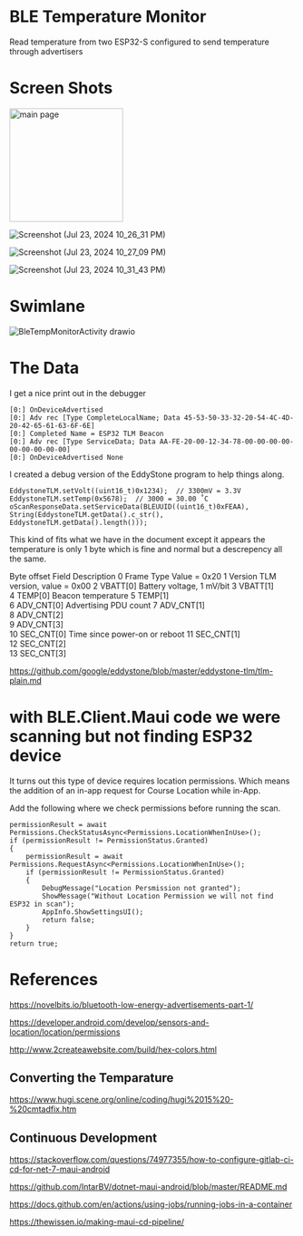 # BLE Temperature Monitor 

Read temperature from two ESP32-S configured to send temperature through advertisers 

# Screen Shots 

<img src="[drawing.jpg](https://github.com/user-attachments/assets/4033e499-4a56-45bf-86e5-3817b6024a95)" alt="main page" width="200"/>

![Screenshot (Jul 23, 2024 10_26_31 PM)](https://github.com/user-attachments/assets/58111477-66a5-4931-bc44-f94603663c32)

![Screenshot (Jul 23, 2024 10_27_09 PM)](https://github.com/user-attachments/assets/9efd4205-3cdc-494d-9fff-191cd57c72e3)

![Screenshot (Jul 23, 2024 10_31_43 PM)](https://github.com/user-attachments/assets/78816a3b-a007-4374-a892-886d8500b299)

# Swimlane 
 
![BleTempMonitorActivity drawio](https://github.com/user-attachments/assets/1bb67647-aff7-4585-ac7c-845b152fb08c)



# The Data 

I get a nice print out in the debugger 

    [0:] OnDeviceAdvertised
    [0:] Adv rec [Type CompleteLocalName; Data 45-53-50-33-32-20-54-4C-4D-20-42-65-61-63-6F-6E]
    [0:] Completed Name = ESP32 TLM Beacon
    [0:] Adv rec [Type ServiceData; Data AA-FE-20-00-12-34-78-00-00-00-00-00-00-00-00-00]
    [0:] OnDeviceAdvertised None

I created a debug version of the EddyStone program to help things along. 

    EddystoneTLM.setVolt((uint16_t)0x1234);  // 3300mV = 3.3V
    EddystoneTLM.setTemp(0x5678);  // 3000 = 30.00 ˚C
    oScanResponseData.setServiceData(BLEUUID((uint16_t)0xFEAA), String(EddystoneTLM.getData().c_str(), EddystoneTLM.getData().length()));

This kind of fits what we have in the document except it appears the temperature is only 1 byte which is fine and normal but a descrepency all the same. 

Byte offset 	Field 	Description
0 	Frame Type 	Value = 0x20
1 	Version 	TLM version, value = 0x00
2 	VBATT[0] 	Battery voltage, 1 mV/bit
3 	VBATT[1] 	
4 	TEMP[0] 	Beacon temperature
5 	TEMP[1] 	
6 	ADV_CNT[0] 	Advertising PDU count
7 	ADV_CNT[1] 	
8 	ADV_CNT[2] 	
9 	ADV_CNT[3] 	
10 	SEC_CNT[0] 	Time since power-on or reboot
11 	SEC_CNT[1] 	
12 	SEC_CNT[2] 	
13 	SEC_CNT[3] 	



https://github.com/google/eddystone/blob/master/eddystone-tlm/tlm-plain.md


# with BLE.Client.Maui code we were scanning but not finding ESP32 device 

It turns out this type of device requires location permissions. Which means the addition of an in-app request for Course Location while in-App. 

Add the following where we check permissions before running the scan. 

    permissionResult = await Permissions.CheckStatusAsync<Permissions.LocationWhenInUse>();
    if (permissionResult != PermissionStatus.Granted)
    {
        permissionResult = await Permissions.RequestAsync<Permissions.LocationWhenInUse>();
        if (permissionResult != PermissionStatus.Granted)
        {
            DebugMessage("Location Persmission not granted");
            ShowMessage("Without Location Permission we will not find ESP32 in scan");
            AppInfo.ShowSettingsUI();
            return false;
        }
    }
    return true;


# References 

https://novelbits.io/bluetooth-low-energy-advertisements-part-1/

https://developer.android.com/develop/sensors-and-location/location/permissions

http://www.2createawebsite.com/build/hex-colors.html

## Converting the Temparature 

https://www.hugi.scene.org/online/coding/hugi%2015%20-%20cmtadfix.htm

## Continuous Development

https://stackoverflow.com/questions/74977355/how-to-configure-gitlab-ci-cd-for-net-7-maui-android

https://github.com/IntarBV/dotnet-maui-android/blob/master/README.md

https://docs.github.com/en/actions/using-jobs/running-jobs-in-a-container

https://thewissen.io/making-maui-cd-pipeline/
